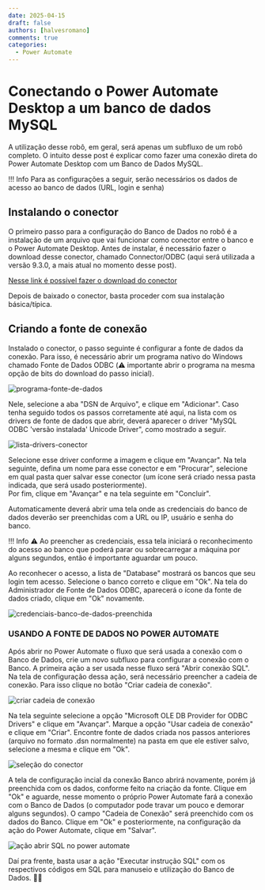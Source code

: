 ```yaml
---
date: 2025-04-15
draft: false
authors: [halvesromano]
comments: true
categories:
  - Power Automate
---
```


# Conectando o Power Automate Desktop a um banco de dados MySQL

A utilização desse robô, em geral, será apenas um subfluxo de um robô completo. O intuito desse post é explicar como fazer uma conexão direta do Power Automate Desktop com um Banco de Dados MySQL.

<!-- more -->

!!! Info
    Para as configurações a seguir, serão necessários os dados de acesso ao banco de dados (URL, login e senha)

## Instalando o conector
O primeiro passo para a configuração do Banco de Dados no robô é a instalação de um arquivo que vai funcionar como conector entre o banco e o Power Automate Desktop. Antes de instalar, é necessário fazer o download desse conector, chamado Connector/ODBC (aqui será utilizada a versão 9.3.0, a mais atual no momento desse post).

[Nesse link é possível fazer o download do conector](https://dev.mysql.com/downloads/connector/odbc/)

Depois de baixado o conector, basta proceder com sua instalação básica/típica.

## Criando a fonte de conexão
Instalado o conector, o passo seguinte é configurar a fonte de dados da conexão. Para isso, é necessário abrir um programa nativo do Windows chamado Fonte de Dados ODBC (:warning: importante abrir o programa na mesma opção de bits do download do passo inicial). 

![programa-fonte-de-dados](https://github.com/user-attachments/assets/9cd896a1-78ca-4be4-815d-379eafb9ec04)

Nele, selecione a aba "DSN de Arquivo", e clique em "Adicionar". Caso tenha seguido todos os passos corretamente até aqui, na lista com os drivers de fonte de dados que abrir, deverá aparecer o driver "MySQL ODBC 'versão instalada' Unicode Driver", como mostrado a seguir.

![lista-drivers-conector](https://github.com/user-attachments/assets/e325af5e-37d3-4ef2-b479-ade50ae2c53b)

Selecione esse driver conforme a imagem e clique em "Avançar". Na tela seguinte, defina um nome para esse conector e em "Procurar", selecione em qual pasta quer salvar esse conector (um ícone será criado nessa pasta indicada, que será usado posteriormente). <br>Por fim, clique em "Avançar" e na tela seguinte em "Concluir".

Automaticamente deverá abrir uma tela onde as credenciais do banco de dados deverão ser preenchidas com a URL ou IP, usuário e senha do banco.<br>

!!! Info
    :warning: Ao preencher as credenciais, essa tela iniciará o reconhecimento do acesso ao banco que poderá parar ou sobrecarregar a máquina por alguns segundos, então é importante aguardar um pouco. 
    
Ao reconhecer o acesso, a lista de "Database" mostrará os bancos que seu login tem acesso. Selecione o banco correto e clique em "Ok". Na tela do Administrador de Fonte de Dados ODBC, aparecerá o ícone da fonte de dados criado, clique em "Ok" novamente.

![credenciais-banco-de-dados-preenchida](https://github.com/user-attachments/assets/1c74f493-1e2a-4c37-b3f8-f9c5a361cf08)


### USANDO A FONTE DE DADOS NO POWER AUTOMATE

Após abrir no Power Automate o fluxo que será usada a conexão com o Banco de Dados, crie um novo subfluxo para configurar a conexão com o Banco. A primeira ação a ser usada nesse fluxo será "Abrir conexão SQL". Na tela de configuração dessa ação, será necessário preencher a cadeia de conexão. Para isso clique no botão "Criar cadeia de conexão".

![criar cadeia de conexão](https://github.com/user-attachments/assets/14dd012c-d1a4-4fe6-a14f-e6bf509499bb)

Na tela seguinte selecione a opção "Microsoft OLE DB Provider for ODBC Drivers" e clique em "Avançar". Marque a opção "Usar cadeia de conexão" e clique em "Criar". Encontre fonte de dados criada nos passos anteriores (arquivo no formato .dsn normalmente) na pasta em que ele estiver salvo, selecione a mesma e clique em "Ok". 

![seleção do conector](https://github.com/user-attachments/assets/eb154ab9-408b-4744-98d5-93769765b4c0)

A tela de configuração incial da conexão Banco abrirá novamente, porém já preenchida com os dados, conforme feito na criação da fonte. Clique em "Ok" e aguarde, nesse momento o próprio Power Automate fará a conexão com o Banco de Dados (o computador pode travar um pouco e demorar alguns segundos). O campo "Cadeia de Conexão" será preenchido com os dados do Banco. Clique em "Ok" e posteriormente, na configuração da ação do Power Automate, clique em "Salvar".

![ação abrir SQL no power automate](https://github.com/user-attachments/assets/e7b9e15e-6b9d-4c88-a071-6726168e1593)

Daí pra frente, basta usar a ação "Executar instrução SQL" com os respectivos códigos em SQL para manuseio e utilização do Banco de Dados. :rocket::rocket:
